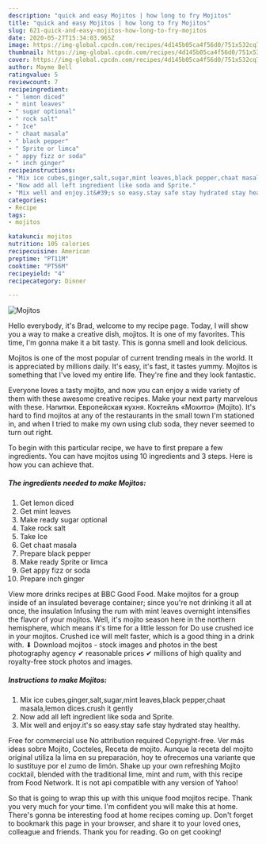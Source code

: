 ```yaml
---
description: "quick and easy Mojitos | how long to fry Mojitos"
title: "quick and easy Mojitos | how long to fry Mojitos"
slug: 621-quick-and-easy-mojitos-how-long-to-fry-mojitos
date: 2020-05-27T15:34:03.965Z
image: https://img-global.cpcdn.com/recipes/4d145b05ca4f56d0/751x532cq70/mojitos-recipe-main-photo.jpg
thumbnail: https://img-global.cpcdn.com/recipes/4d145b05ca4f56d0/751x532cq70/mojitos-recipe-main-photo.jpg
cover: https://img-global.cpcdn.com/recipes/4d145b05ca4f56d0/751x532cq70/mojitos-recipe-main-photo.jpg
author: Mayme Bell
ratingvalue: 5
reviewcount: 7
recipeingredient:
- " lemon diced"
- " mint leaves"
- " sugar optional"
- " rock salt"
- " Ice"
- " chaat masala"
- " black pepper"
- " Sprite or limca"
- " appy fizz or soda"
- " inch ginger"
recipeinstructions:
- "Mix ice cubes,ginger,salt,sugar,mint leaves,black pepper,chaat masala,lemon dices.crush it gently"
- "Now add all left ingredient like soda and Sprite."
- "Mix well and enjoy.it&#39;s so easy.stay safe stay hydrated stay healthy."
categories:
- Recipe
tags:
- mojitos

katakunci: mojitos 
nutrition: 105 calories
recipecuisine: American
preptime: "PT11M"
cooktime: "PT56M"
recipeyield: "4"
recipecategory: Dinner

---
```



![Mojitos](https://img-global.cpcdn.com/recipes/4d145b05ca4f56d0/751x532cq70/mojitos-recipe-main-photo.jpg)

Hello everybody, it's Brad, welcome to my recipe page. Today, I will show you a way to make a creative dish, mojitos. It is one of my favorites. This time, I'm gonna make it a bit tasty. This is gonna smell and look delicious.

Mojitos is one of the most popular of current trending meals in the world. It is appreciated by millions daily. It's easy, it's fast, it tastes yummy. Mojitos is something that I've loved my entire life. They're fine and they look fantastic.

Everyone loves a tasty mojito, and now you can enjoy a wide variety of them with these awesome creative recipes. Make your next party marvelous with these. Напитки. Европейская кухня. Коктейль «Мохито» (Mojito). It&#39;s hard to find mojitos at any of the restaurants in the small town I&#39;m stationed in, and when I tried to make my own using club soda, they never seemed to turn out right.


To begin with this particular recipe, we have to first prepare a few ingredients. You can have mojitos using 10 ingredients and 3 steps. Here is how you can achieve that.

<!--inarticleads1-->

##### The ingredients needed to make Mojitos:

1. Get  lemon diced
1. Get  mint leaves
1. Make ready  sugar optional
1. Take  rock salt
1. Take  Ice
1. Get  chaat masala
1. Prepare  black pepper
1. Make ready  Sprite or limca
1. Get  appy fizz or soda
1. Prepare  inch ginger


View more drinks recipes at BBC Good Food. Make mojitos for a group inside of an insulated beverage container; since you&#39;re not drinking it all at once, the insulation Infusing the rum with mint leaves overnight intensifies the flavor of your mojitos. Well, it&#39;s mojito season here in the northern hemisphere, which means it&#39;s time for a little lesson for Do use crushed ice in your mojitos. Crushed ice will melt faster, which is a good thing in a drink with. ⬇ Download mojitos - stock images and photos in the best photography agency ✔ reasonable prices ✔ millions of high quality and royalty-free stock photos and images. 

<!--inarticleads2-->

##### Instructions to make Mojitos:

1. Mix ice cubes,ginger,salt,sugar,mint leaves,black pepper,chaat masala,lemon dices.crush it gently
1. Now add all left ingredient like soda and Sprite.
1. Mix well and enjoy.it&#39;s so easy.stay safe stay hydrated stay healthy.


Free for commercial use No attribution required Copyright-free. Ver más ideas sobre Mojito, Cocteles, Receta de mojito. Aunque la receta del mojito original utiliza la lima en su preparación, hoy te ofrecemos una variante que lo sustituye por el zumo de limón. Shake up your own refreshing Mojito cocktail, blended with the traditional lime, mint and rum, with this recipe from Food Network. It is not api compatible with any version of Yahoo! 

So that is going to wrap this up with this unique food mojitos recipe. Thank you very much for your time. I'm confident you will make this at home. There's gonna be interesting food at home recipes coming up. Don't forget to bookmark this page in your browser, and share it to your loved ones, colleague and friends. Thank you for reading. Go on get cooking!
